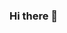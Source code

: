 ### Hi there 👋

<!--
**Vandinadodeja/Vandinadodeja** is a ✨ _special_ ✨ repository because its `README.md` (this file) appears on your GitHub profile.

Here are some ideas to get you started:

- 🔭 I’m currently working on ...
- 🌱 I’m currently learning ...
- 👯 I’m looking to collaborate on ...
- 🤔 I’m looking for help with ...
- 💬 Ask me about ... C++,Python,HTML
- 📫 How to reach me: ...vdodejaa@gmail.com
- 😄 Pronouns: ...
- ⚡ Fun fact: ...
-->
